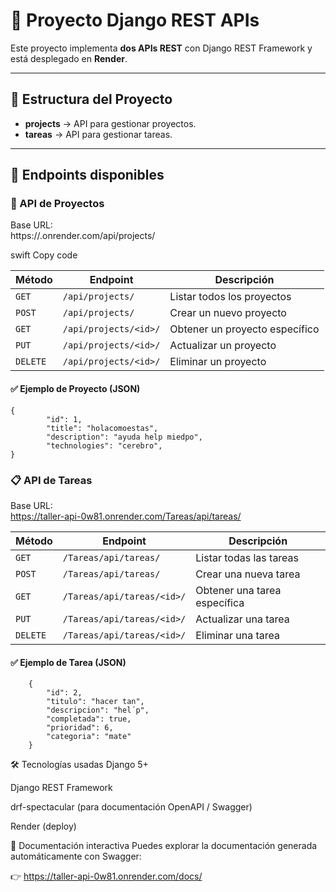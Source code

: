 # 📌 Proyecto Django REST APIs  

Este proyecto implementa **dos APIs REST** con Django REST Framework y está desplegado en **Render**.  

---

## 📂 Estructura del Proyecto
- **projects** → API para gestionar proyectos.  
- **tareas** → API para gestionar tareas.  

---

## 🔗 Endpoints disponibles  

### 📁 API de Proyectos  
Base URL:  
https://<tu-app>.onrender.com/api/projects/

swift
Copy code

| Método   | Endpoint                 | Descripción                    |
|----------|--------------------------|--------------------------------|
| `GET`    | `/api/projects/`         | Listar todos los proyectos     |
| `POST`   | `/api/projects/`         | Crear un nuevo proyecto        |
| `GET`    | `/api/projects/<id>/`    | Obtener un proyecto específico |
| `PUT`    | `/api/projects/<id>/`    | Actualizar un proyecto         |
| `DELETE` | `/api/projects/<id>/`    | Eliminar un proyecto           |

#### ✅ Ejemplo de Proyecto (JSON)  
```
{
        "id": 1,
        "title": "holacomoestas",
        "description": "ayuda help miedpo",
        "technologies": "cerebro",
}
```
### 📋 API de Tareas  
Base URL:  
https://taller-api-0w81.onrender.com/Tareas/api/tareas/


| Método   | Endpoint                        | Descripción                   |
|----------|---------------------------------|-------------------------------|
| `GET`    | `/Tareas/api/tareas/`           | Listar todas las tareas       |
| `POST`   | `/Tareas/api/tareas/`           | Crear una nueva tarea         |
| `GET`    | `/Tareas/api/tareas/<id>/`      | Obtener una tarea específica  |
| `PUT`    | `/Tareas/api/tareas/<id>/`      | Actualizar una tarea          |
| `DELETE` | `/Tareas/api/tareas/<id>/`      | Eliminar una tarea            |

#### ✅ Ejemplo de Tarea (JSON)  
```
    {
        "id": 2,
        "titulo": "hacer tan",
        "descripcion": "hel´p",
        "completada": true,
        "prioridad": 6,
        "categoria": "mate"
    }
```

🛠️ Tecnologías usadas
Django 5+

Django REST Framework

drf-spectacular (para documentación OpenAPI / Swagger)

Render (deploy)

📖 Documentación interactiva
Puedes explorar la documentación generada automáticamente con Swagger:

👉 https://taller-api-0w81.onrender.com/docs/
